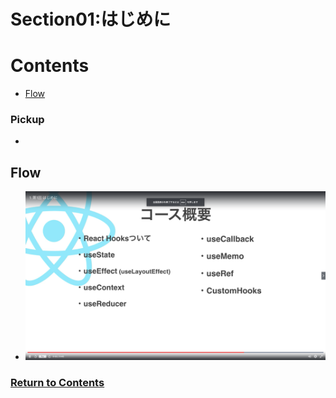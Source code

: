 # Section01:はじめに

<a id = "contents">

# Contents
* [Flow](#flow)

### Pickup
* 


<a id = "flow">

## Flow
* ![Image](../src/Section01/images/init001.png)

### [Return to Contents](#contents)

